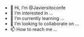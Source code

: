 - 👋 Hi, I’m @Javiersitoconfe
- 👀 I’m interested in ...
- 🌱 I’m currently learning ...
- 💞️ I’m looking to collaborate on ...
- 📫 How to reach me ...

<!---
Javiersitoconfe/Javiersitoconfe is a ✨ special ✨ repository because its `README.md` (this file) appears on your GitHub profile.
You can click the Preview link to take a look at your changes.
--->
